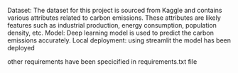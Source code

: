 Dataset:
The dataset for this project is sourced from Kaggle and contains various attributes related to carbon emissions.
These attributes are likely features such as industrial production, energy consumption, population density, etc.
Model:
Deep learning model is used to predict the carbon emissions accurately.
Local deployment:
using streamlit the model has been deployed 

other requirements have been specicified in requirements.txt file 
